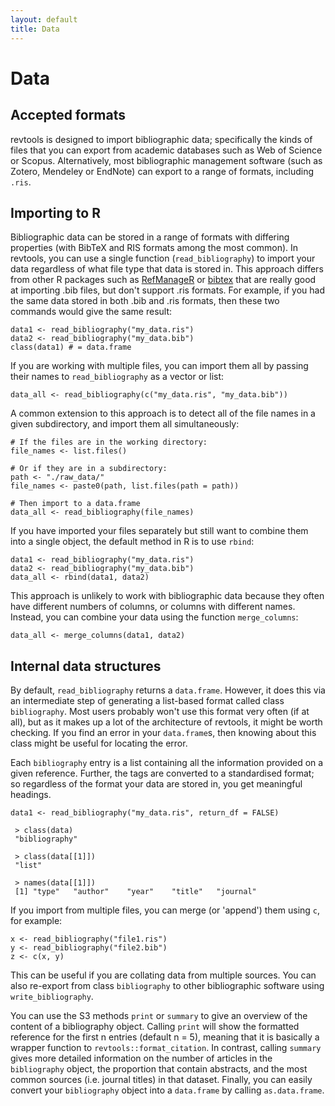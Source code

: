 ```yaml
---
layout: default
title: Data
---
```

# Data

## Accepted formats
revtools is designed to import bibliographic data; specifically the kinds of files that you can export from academic databases such as Web of Science or Scopus. Alternatively, most bibliographic management software (such as Zotero, Mendeley or EndNote) can export to a range of formats, including <code>.ris</code>.

## Importing to R
Bibliographic data can be stored in a range of formats with differing properties (with BibTeX and RIS formats among the most common). In revtools, you can use a single function (<code>read_bibliography</code>) to import your data regardless of what file type that data is stored in. This approach differs from other R packages such as <a href="https://cran.r-project.org/package=RefManageR" target="_blank" rel="noopener">RefManageR</a> or <a href="https://cran.r-project.org/package=bibtex" target="_blank" rel="noopener">bibtex</a> that are really good at importing .bib files, but don't support .ris formats. For example, if you had the same data stored in both .bib and .ris formats, then these two commands would give the same result:

```
data1 <- read_bibliography("my_data.ris")
data2 <- read_bibliography("my_data.bib")
class(data1) # = data.frame
```

If you are working with multiple files, you can import them all by passing their names to <code>read_bibliography</code> as a vector or list:

```
data_all <- read_bibliography(c("my_data.ris", "my_data.bib"))
```

A common extension to this approach is to detect all of the file names in a given subdirectory, and import them all simultaneously:

```
# If the files are in the working directory:
file_names <- list.files()

# Or if they are in a subdirectory:
path <- "./raw_data/"
file_names <- paste0(path, list.files(path = path))

# Then import to a data.frame
data_all <- read_bibliography(file_names)
```

If you have imported your files separately but still want to combine them into a single object, the default method in R is to use <code>rbind</code>:

```
data1 <- read_bibliography("my_data.ris")
data2 <- read_bibliography("my_data.bib")
data_all <- rbind(data1, data2)
```

This approach is unlikely to work with bibliographic data because they often have different numbers of columns, or columns with different names. Instead, you can combine your data using the function <code>merge_columns</code>:
```
data_all <- merge_columns(data1, data2)
```

## Internal data structures
By default, <code>read_bibliography</code> returns a <code>data.frame</code>. However, it does this via an intermediate step of generating a list-based format called class <code>bibliography</code>. Most users probably won't use this format very often (if at all), but as it makes up a lot of the architecture of revtools, it might be worth checking. If you find an error in your <code>data.frame</code>s, then knowing about this class might be useful for locating the error.

Each <code>bibliography</code> entry is a list containing all the information provided on a given reference. Further, the tags are converted to a standardised format; so regardless of the format your data are stored in, you get meaningful headings.

```
data1 <- read_bibliography("my_data.ris", return_df = FALSE)

 > class(data)
 "bibliography"

 > class(data[[1]])
 "list"

 > names(data[[1]])
 [1] "type"   "author"    "year"    "title"   "journal"
```

If you import from multiple files, you can merge (or 'append') them using <code>c</code>, for example:
```
x <- read_bibliography("file1.ris")
y <- read_bibliography("file2.bib")
z <- c(x, y)
```
This can be useful if you are collating data from multiple sources. You can also re-export from class <code>bibliography</code> to other bibliographic software using <code>write_bibliography</code>.

You can use the S3 methods <code>print</code> or <code>summary</code> to give an overview of the content of a bibliography object. Calling <code>print</code> will show the formatted reference for the first n entries (default n = 5), meaning that it is basically a wrapper function to <code>revtools::format_citation</code>. In contrast, calling <code>summary</code> gives more detailed information on the number of articles in the <code>bibliography</code> object, the proportion that contain abstracts, and the most common sources (i.e. journal titles) in that dataset. Finally, you can easily convert your <code>bibliography</code> object into a <code>data.frame</code> by calling <code>as.data.frame</code>.